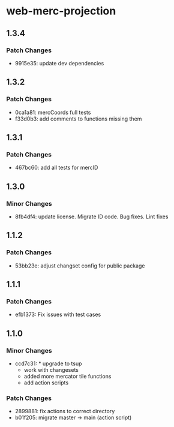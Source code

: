 # web-merc-projection

## 1.3.4

### Patch Changes

- 9915e35: update dev dependencies

## 1.3.2

### Patch Changes

- 0ca1a81: mercCoords full tests
- f33d0b3: add comments to functions missing them

## 1.3.1

### Patch Changes

- 467bc60: add all tests for mercID

## 1.3.0

### Minor Changes

- 8fb4df4: update license. Migrate ID code. Bug fixes. Lint fixes

## 1.1.2

### Patch Changes

- 53bb23e: adjust changset config for public package

## 1.1.1

### Patch Changes

- efb1373: Fix issues with test cases

## 1.1.0

### Minor Changes

- ccd7c31: \* upgrade to tsup
  - work with changesets
  - added more mercator tile functions
  - add action scripts

### Patch Changes

- 2899881: fix actions to correct directory
- b01f205: migrate master -> main (action script)

